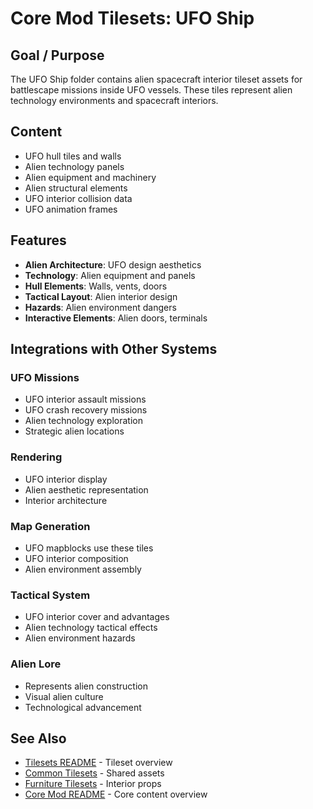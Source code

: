 # Core Mod Tilesets: UFO Ship

## Goal / Purpose

The UFO Ship folder contains alien spacecraft interior tileset assets for battlescape missions inside UFO vessels. These tiles represent alien technology environments and spacecraft interiors.

## Content

- UFO hull tiles and walls
- Alien technology panels
- Alien equipment and machinery
- Alien structural elements
- UFO interior collision data
- UFO animation frames

## Features

- **Alien Architecture**: UFO design aesthetics
- **Technology**: Alien equipment and panels
- **Hull Elements**: Walls, vents, doors
- **Tactical Layout**: Alien interior design
- **Hazards**: Alien environment dangers
- **Interactive Elements**: Alien doors, terminals

## Integrations with Other Systems

### UFO Missions
- UFO interior assault missions
- UFO crash recovery missions
- Alien technology exploration
- Strategic alien locations

### Rendering
- UFO interior display
- Alien aesthetic representation
- Interior architecture

### Map Generation
- UFO mapblocks use these tiles
- UFO interior composition
- Alien environment assembly

### Tactical System
- UFO interior cover and advantages
- Alien technology tactical effects
- Alien environment hazards

### Alien Lore
- Represents alien construction
- Visual alien culture
- Technological advancement

## See Also

- [Tilesets README](../README.md) - Tileset overview
- [Common Tilesets](_common/README.md) - Shared assets
- [Furniture Tilesets](../furnitures/README.md) - Interior props
- [Core Mod README](../../README.md) - Core content overview
